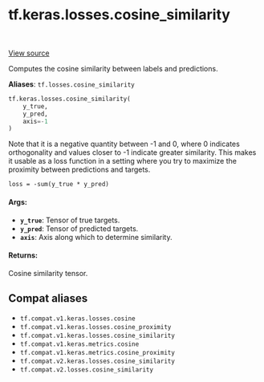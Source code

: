 <div itemscope itemtype="http://developers.google.com/ReferenceObject">
<meta itemprop="name" content="tf.keras.losses.cosine_similarity" />
<meta itemprop="path" content="Stable" />
</div>

# tf.keras.losses.cosine_similarity

<!-- Insert buttons and diff -->

<table class="tfo-notebook-buttons tfo-api" align="left">
</table>

<a target="_blank" href="/code/stable/tensorflow/python/keras/losses.py">View source</a>



Computes the cosine similarity between labels and predictions.

**Aliases**: `tf.losses.cosine_similarity`

``` python
tf.keras.losses.cosine_similarity(
    y_true,
    y_pred,
    axis=-1
)
```



<!-- Placeholder for "Used in" -->

Note that it is a negative quantity between -1 and 0, where 0 indicates
orthogonality and values closer to -1 indicate greater similarity. This makes
it usable as a loss function in a setting where you try to maximize the
proximity between predictions and targets.

`loss = -sum(y_true * y_pred)`

#### Args:


* <b>`y_true`</b>: Tensor of true targets.
* <b>`y_pred`</b>: Tensor of predicted targets.
* <b>`axis`</b>: Axis along which to determine similarity.


#### Returns:

Cosine similarity tensor.


## Compat aliases

* `tf.compat.v1.keras.losses.cosine`
* `tf.compat.v1.keras.losses.cosine_proximity`
* `tf.compat.v1.keras.losses.cosine_similarity`
* `tf.compat.v1.keras.metrics.cosine`
* `tf.compat.v1.keras.metrics.cosine_proximity`
* `tf.compat.v2.keras.losses.cosine_similarity`
* `tf.compat.v2.losses.cosine_similarity`

